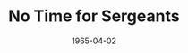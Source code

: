 ---
title: No Time for Sergeants
date: 1965-04-02
closing_date: 1965-04-10
layout: productions
playbill:
Theatre: Theatre Jacksonville
Venue: Little Theatre
cast:
- Preacher: J.J. Morgan
- Will Stockdale: Jerry Allen
- Pa Stockdale: Herbert C. Perlman
- Draft Man: Harold Nearhoof
- Irvin Blanchard: Clifford Goodman
- Rosabelle: Donna Freyberg
- Inductee:
  - J.J. Morgan
  - Bernard Nachman
  - Bill Aust
  - James Aust
  - Chuck Williams
  - Rob Drewelow
- Ben Whitledge: Larry Egan
- Sergeant King: Ernest Goldsmith
- A Captain: Jack Silverman
- A Nurse: Donna Freyberg
- First Classification Corporal: Ed Heist
- Second Classification Corporal: Bernard Nachman
- Another Corporal: Chuck Williams
- A Psychiatrist: Mike Zelenka
- Cigarette Girl: Donna Freyberg
- An Infantryman: Bob Drewelow
- Air Force Policeman: James Aust
- A Colonel: Ed Heist
- Lt. Bridges: J.J. Morgan
- Lt. Gardella: Chuck Williams
- Lt. Kendall: Rob Drewelow
- Lt. Cover: Bernard Nachman
- General Bush: Marshall Grauer
- General Pollard: Herbert C. Perlman
- Aide to General Pollard: James Aust
- Lt. Abel: Bill Aust
- Lt. Baker: Harold Nearhoof
crew:
- Director: George Ballis
- Production & Lighting Designer: Larry Riddle
- Costume Designer: Ruth Coleman
- Stage Manager:
  - Jean Goodman
  - Gwen Nearhoof
- Assistant Stage Manager:
  - Thelma Baker
  - Terry McIntyre
- Lighting:
  - Leni Bessette
  - Peggy miller
  - Abbey Fink
- Costumes:
  - Walter Sargent
  - Louisa McDermott
- Make-up:
  - Peggy miller
  - Marshall Grauer
  - Annette Grauer
  - Herbert C. Perlman
- Properties:
  - Gayle Swymer
  - Jeanni Mae Edwards
  - Gladys Dale
  - Myrtle McDavid
  - Esther Barnes
  - Ruth Coleman
  - Olivia Rusinek
- Set Crew:
  - Frank Berman
  - Dixie Cohen
  - Gladys Dale
  - Bob Agnew
  - Gwyda Agnew
  - Annette Grauer
  - Marshall Grauer
  - Sid Backer
  - Tootsie Backer
  - Gene Moore
  - Bunni Thornhill
  - Gladys Witten
  - Bill Longshore
  - Judi Parish
  - Sherry Cannon
  - Peggy Murphy
  - Debby Krobulski
  - Judy Pryor
  - Cheryl Carroll
  - Herbert C. Perlman
  - Jim Aust
  - Bill Aust
  - Bernard Nachman
  - Jeanni Mae Edwards
  - Roger Pancoast
- Sound: Gretchen Hannon
- Program Cover: Richard Lyons
orchestra:
---